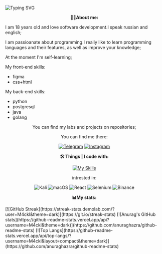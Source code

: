 ![Typing SVG](https://readme-typing-svg.demolab.com/?align=center&color=%2336BCF7&lines=Hi,+i+am+Michail+Romaniuk;I+want+to+be+full-stack+developer;Welcome)
<p align="center"><strong>🧑‍💻About me:</strong><p>

I am 18 years old and love software development.I speak russian and english;

I am passioanate about programming.I really like to learn programming languages and their features, as well as improve your knowledge;

At the moment I'm self-learning;

My front-end skills:
<ul>
  <li>figma</li>
  <li>css+html</li>
</ul>

My back-end skills:
<ul>
  <li>python</li>
  <li>postgresql</li>
  <li>java</li>
  <li>golang</li>
 </ul>
<div align="center">
  <p align="center">You can find my labs and projects on repositories;</p>

  <p align="center">You can find me there:</p>

  <a href="https://t.me/svertolovsky_toksik">![Telegram](https://img.shields.io/badge/Telegram-2CA5E0?style=for-the-badge&logo=telegram&logoColor=white)</a>
  <a href="https://instagram.com/michuilll4l4l4l4l?igshid=YmMyMTA2M2Y=">![Instagram](https://img.shields.io/badge/Instagram-%23E4405F.svg?style=for-the-badge&logo=Instagram&logoColor=white)</a>

  <p align="center"><strong>🛠 Things | I code with:</strong></p>

  [![My Skills](https://skillicons.dev/icons?i=js,html,css,python,java,golang,postgresql,linux,git,docker,github,figma,blender,idea)](https://skillicons.dev)

  <p>intrested in:</p>

  ![Kali](https://img.shields.io/badge/Kali-268BEE?style=for-the-badge&logo=kalilinux&logoColor=white)
  ![macOS](https://img.shields.io/badge/mac%20os-000000?style=for-the-badge&logo=macos&logoColor=F0F0F0)
  ![React](https://img.shields.io/badge/react-%2320232a.svg?style=for-the-badge&logo=react&logoColor=%2361DAFB)
  ![Selenium](https://img.shields.io/badge/-selenium-%43B02A?style=for-the-badge&logo=selenium&logoColor=white)
  ![Binance](https://img.shields.io/badge/Binance-FCD535?style=for-the-badge&logo=binance&logoColor=white)
  
<p><strong>📊My stats:</strong></p>
</div>
[![GitHub Streak](https://streak-stats.demolab.com/?user=M4ckl&theme=dark)](https://git.io/streak-stats)
[![Anurag's GitHub stats](https://github-readme-stats.vercel.app/api?username=M4ckl&theme=dark)](https://github.com/anuraghazra/github-readme-stats)
[![Top Langs](https://github-readme-stats.vercel.app/api/top-langs/?username=M4ckl&layout=compact&theme=dark)](https://github.com/anuraghazra/github-readme-stats)

